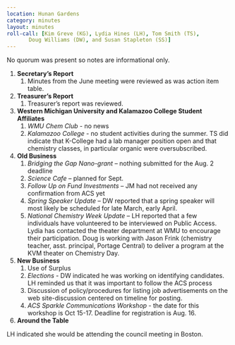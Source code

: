```yaml
---
location: Hunan Gardens
category: minutes
layout: minutes
roll-call: [Kim Greve (KG), Lydia Hines (LH), Tom Smith (TS),
	   Doug Williams (DW), and Susan Stapleton (SS)]
---
```


No quorum was present so notes are informational only.

1. **Secretary’s Report**
   1. Minutes from the June meeting were reviewed as was action item table.
2. **Treasurer’s Report**
   1. Treasurer’s report was reviewed.
3. **Western Michigan University and Kalamazoo College Student Affiliates**
   1. *WMU Chem Club* - no news
   2. *Kalamazoo College* - no student activities during the summer. TS did indicate
that K-College had a lab manager position open and that chemistry classes, in
particular organic were oversubscribed.
4. **Old Business**
   1. *Bridging the Gap Nano-grant* – nothing submitted for the Aug. 2 deadline
   2. *Science Cafe* – planned for Sept.
   3. *Follow Up on Fund Investments* – JM had not received any confirmation from ACS yet
   4. *Spring Speaker Update* – DW reported that a spring speaker will most likely be scheduled for late March, early April.
   5. *National Chemistry Week Update* – LH reported that a few individuals have volunteered to be interviewed on Public Access. Lydia has contacted the theater department at WMU to encourage their participation. Doug is working with Jason Frink (chemistry teacher, asst. principal, Portage Central) to deliver a program at the KVM theater on Chemistry Day.
5. **New Business**
   1. Use of Surplus
   2. *Elections* - DW indicated he was working on identifying candidates. LH reminded us that it was important to follow the ACS process
   3. Discussion of policy/procedures for listing job advertisements on the web site-discussion centered on timeline for posting.
   4. *ACS Sparkle Communications Workshop* - the date for this workshop is Oct 15-17. Deadline for registration is Aug. 16.
6. **Around the Table**

LH indicated she would be attending the council meeting in Boston.